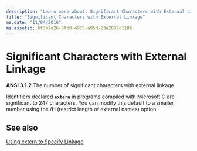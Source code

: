 ```yaml
---
description: "Learn more about: Significant Characters with External Linkage"
title: "Significant Characters with External Linkage"
ms.date: "11/04/2016"
ms.assetid: 6f3b7e26-3fb0-4975-a95d-23a2072c1186
---
```

# Significant Characters with External Linkage

**ANSI 3.1.2** The number of significant characters with external linkage

Identifiers declared **`extern`** in programs compiled with Microsoft C are significant to 247 characters. You can modify this default to a smaller number using the /H (restrict length of external names) option.

## See also

[Using extern to Specify Linkage](../cpp/extern-cpp.md)
